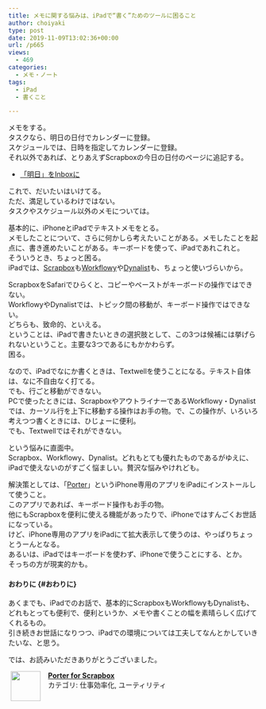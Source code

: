 ```yaml
---
title: メモに関する悩みは、iPadで“書く”ためのツールに困ること
author: choiyaki
type: post
date: 2019-11-09T13:02:36+00:00
url: /p665
views:
  - 469
categories:
  - メモ・ノート
tags:
  - iPad
  - 書くこと

---
```

メモをする。  
タスクなら、明日の日付でカレンダーに登録。  
スケジュールでは、日時を指定してカレンダーに登録。  
それ以外であれば、とりあえずScrapboxの今日の日付のページに追記する。

  * [「明日」をInboxに][1]

これで、だいたいはいけてる。  
ただ、満足しているわけではない。  
タスクやスケジュール以外のメモについては。

基本的に、iPhoneとiPadでテキストメモをとる。  
メモしたことについて、さらに何かしら考えたいことがある。メモしたことを起点に、書き進めたいことがある。キーボードを使って、iPadであれこれと。  
そういうとき、ちょっと困る。  
iPadでは、<a href="https://scrapbox.io/choiyaki-hondana/Scrapbox" draggable="false">Scrapbox</a>も<a href="https://scrapbox.io/choiyaki-hondana/Workflowy" draggable="false">Workflowy</a>や<a href="https://scrapbox.io/choiyaki-hondana/Dynalist" draggable="false">Dynalist</a>も、ちょっと使いづらいから。

ScrapboxをSafariでひらくと、コピーやペーストがキーボードの操作ではできない。  
WorkflowyやDynalistでは、トピック間の移動が、キーボード操作ではできない。  
どちらも、致命的、といえる。  
ということは、iPadで書きたいときの選択肢として、この3つは候補には挙げられないということ。主要な3つであるにもかかわらず。  
困る。

なので、iPadでなにか書くときは、Textwellを使うことになる。テキスト自体は、なに不自由なく打てる。  
でも、行ごと移動ができない。  
PCで使ったときには、ScrapboxやアウトライナーであるWorkflowy・Dynalistでは、カーソル行を上下に移動する操作はお手の物。で、この操作が、いろいろ考えつつ書くときには、ひじょーに便利。  
でも、Textwellではそれができない。

という悩みに直面中。  
Scrapbox、Workflowy、Dynalist。どれもとても優れたものであるがゆえに、iPadで使えないのがすごく悩ましい。贅沢な悩みやけれども。

解決策としては、「<a href="https://scrapbox.io/choiyaki-hondana/Porter" draggable="false">Porter</a>」というiPhone専用のアプリをiPadにインストールして使うこと。  
このアプリであれば、キーボード操作もお手の物。  
他にもScrapboxを便利に使える機能があったりで、iPhoneではすんごくお世話になっている。  
けど、iPhone専用のアプリをiPadにて拡大表示して使うのは、やっぱりちょっとうーんとなる。  
あるいは、iPadではキーボードを使わず、iPhoneで使うことにする、とか。  
そっちの方が現実的かも。

#### おわりに {#おわりに}

あくまでも、iPadでのお話で、基本的にScrapboxもWorkflowyもDynalistも、どれもとっても便利で、便利というか、メモや書くことの幅を素晴らしく広げてくれるもの。  
引き続きお世話になりつつ、iPadでの環境については工夫してなんとかしていきたいな、と思う。

では、お読みいただきありがとうございました。

<span class="appIcon"><img class="appIconImg" height="60" src="https://i2.wp.com/is5-ssl.mzstatic.com/image/thumb/Purple113/v4/27/60/a0/2760a0a3-0726-08b4-c3ea-b00385f2f55f/source/60x60bb.jpg?fit=660%2C60&#038;ssl=1" style="float:left;margin: 0px 15px 15px 5px;" data-recalc-dims="1" /></span><span class="appName"><strong><a href="https://apps.apple.com/jp/app/porter-for-scrapbox/id1305805708?uo=4&at=7gIWFXQQ" target="itunes_store" rel="noopener noreferrer">Porter for Scrapbox</a></strong></span>  
<span class="appCategory">カテゴリ: 仕事効率化, ユーティリティ</span><br style="" /><span class="badgeS" style="display:inline-block; margin:6px"><a href="https://apps.apple.com/jp/app/porter-for-scrapbox/id1305805708?uo=4&at=7gIWFXQQ" target="itunes_store" style="display:inline-block;overflow:hidden;background:url(http://linkmaker.itunes.apple.com/htmlResources/assets//images/web/linkmaker/badge_appstore-sm.png) no-repeat;width:61px;height:15px;" rel="noopener noreferrer"></a></span><br style="clear:both;" />

 [1]: https://choiyaki.com/?p=609